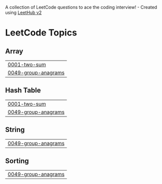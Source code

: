 A collection of LeetCode questions to ace the coding interview! - Created using [LeetHub v2](https://github.com/arunbhardwaj/LeetHub-2.0)
<!---LeetCode Topics Start-->
# LeetCode Topics
## Array
|  |
| ------- |
| [0001-two-sum](https://github.com/dhiraj9/leetcode/tree/master/0001-two-sum) |
| [0049-group-anagrams](https://github.com/dhiraj9/leetcode/tree/master/0049-group-anagrams) |
## Hash Table
|  |
| ------- |
| [0001-two-sum](https://github.com/dhiraj9/leetcode/tree/master/0001-two-sum) |
| [0049-group-anagrams](https://github.com/dhiraj9/leetcode/tree/master/0049-group-anagrams) |
## String
|  |
| ------- |
| [0049-group-anagrams](https://github.com/dhiraj9/leetcode/tree/master/0049-group-anagrams) |
## Sorting
|  |
| ------- |
| [0049-group-anagrams](https://github.com/dhiraj9/leetcode/tree/master/0049-group-anagrams) |
<!---LeetCode Topics End-->